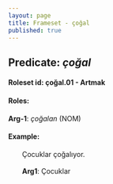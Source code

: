 ```yaml
---
layout: page
title: Frameset - çoğal
published: true
---
```

<h2>Predicate: <i>çoğal</i></h2>
<h4>Roleset id: çoğal.01 - Artmak<br>
<h4>Roles:</h4>
<b>Arg-1</b>: <i>çoğalan</i>  (NOM) <br>
<h4>Example:</h4>
&emsp;&emsp;Çocuklar çoğalıyor.<br><br>
&emsp;&emsp;<b>Arg1</b>:  Çocuklar<br>

